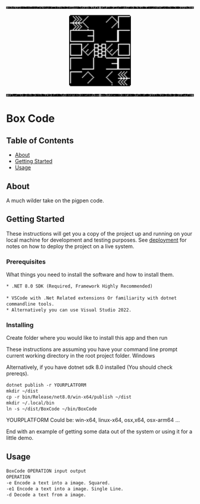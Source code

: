 
![BoxCode - A wild take on the pig pen cipher.](mesg1.png)
<p align="center">
<img 
    style="display: block; 
           margin-left: auto;
           margin-right: auto;
           width: 33%;"    
    src="center_block.png" 
    alt="Our logo">
</img>
</p>

![BoxCode - A wild take on the pig pen cipher.](title.png)

# Box Code

## Table of Contents

- [About](#about)
- [Getting Started](#getting_started)
- [Usage](#usage)


## About <a name = "about"></a>

A much wilder take on the pigpen code.

## Getting Started <a name = "getting_started"></a>

These instructions will get you a copy of the project up and running on your local machine for development and testing purposes. See [deployment](#deployment) for notes on how to deploy the project on a live system.

### Prerequisites

What things you need to install the software and how to install them.

```
* .NET 8.0 SDK (Required, Framework Highly Recommended)

* VSCode with .Net Related extensions Or familiarity with dotnet commandline tools.
* Alternatively you can use Visual Studio 2022.

```

### Installing

Create folder where you would like to install this app and then run

These instructions are assuming you have your command line prompt current working directory in the root project folder.
Windows

Alternatively, if you have dotnet sdk 8.0 installed (You should check prereqs).

```
dotnet publish -r YOURPLATFORM 
mkdir ~/dist
cp -r bin/Release/net8.0/win-x64/publish ~/dist
mkdir ~/.local/bin
ln -s ~/dist/BoxCode ~/bin/BoxCode
```
YOURPLATFORM Could be: win-x64, linux-x64, osx,x64, osx-arm64 ...

End with an example of getting some data out of the system or using it for a little demo.

## Usage <a name = "usage"></a>

```
BoxCode OPERATION input output
OPERATION
-e Encode a text into a image. Squared.
-e1 Encode a text into a image. Single Line.
-d Decode a text from a image.
```
